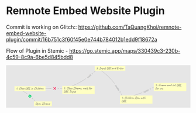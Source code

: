# Remnote Embed Website Plugin

Commit is working on Glitch:: https://github.com/TaQuangKhoi/remnote-embed-website-plugin/commit/16b751c3f60f45e0e744b784012b1edd9f18672a

Flow of Plugin in Stemic - https://go.stemic.app/maps/330439c3-230b-4c59-8c9a-6be5d845bdd8

![test](./Screenshot%202021-12-15%20200728.png)
